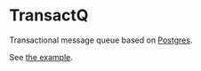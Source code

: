 TransactQ
=========

Transactional message queue based on [Postgres](https://www.postgresql.org/).

See [the example](https://github.com/aliskhakov/transactq/blob/master/src/main/java/com/jstructure/transactq/example/Main.java).
